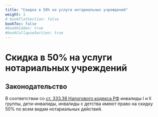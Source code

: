 ```yaml
---
title: "Скидка в 50% на услуги нотариальных учреждений"
weight: 1
# bookFlatSection: false
bookToc: false
#bookHidden: true
#bookCollapseSection: true
---
```


# Скидка в 50% на услуги нотариальных учреждений

## Законодательство

В соответствии со [ст. 333.38 Налогового кодекса РФ](https://www.consultant.ru/document/cons_doc_LAW_28165/8f97b71d9f49e21d1aa2606a413e4c9068fe7014/) инвалиды I и II группы, дети-инвалиды, инвалиды с детства имеют право на скидку 50% по всем видам нотариальных действий.

